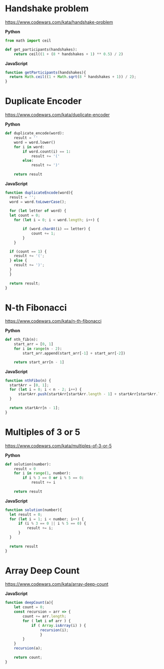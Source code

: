 # Handshake problem
https://www.codewars.com/kata/handshake-problem

**Python**
```Python
from math import ceil

def get_participants(handshakes):
    return ceil((1 + (8 * handshakes + 1) ** 0.5) / 2)
```

**JavaScript**
```JavaScript
function getParticipants(handshakes){
  return Math.ceil((1 + Math.sqrt(8 * handshakes + 1)) / 2);
}
```

# Duplicate Encoder
https://www.codewars.com/kata/duplicate-encoder

**Python**
```Python
def duplicate_encode(word):
    result = ''
    word = word.lower()
    for i in word:
        if word.count(i) == 1:
            result += '('
        else:
            result += ')'
            
    return result
```

**JavaScript**
```JavaScript
function duplicateEncode(word){
  result = '';
  word = word.toLowerCase();
  
  for (let letter of word) {
  let count = 0;
    for (let i = 0; i < word.length; i++) {

        if (word.charAt(i) == letter) {
            count += 1;
        }
    }

  if (count == 1) {
    result += '(';
  } else {
    result += ')';
  }
  }
    
  return result;
}

```

# N-th Fibonacci
https://www.codewars.com/kata/n-th-fibonacci

**Python**
```Python
def nth_fib(n):
    start_arr = [0, 1]
    for i in range(n - 2):
        start_arr.append(start_arr[-1] + start_arr[-2])

    return start_arr[n - 1]
```

**JavaScript**
```JavaScript
function nthFibo(n) {
  startArr = [0, 1];
  for (let i = 0; i < n - 2; i++) {
      startArr.push(startArr[startArr.length - 1] + startArr[startArr.length - 2]);
  }
  
  return startArr[n - 1];
}
```

# Multiples of 3 or 5
https://www.codewars.com/kata/multiples-of-3-or-5

**Python**
```Python
def solution(number):
    result = 0
    for i in range(1, number):
        if i % 3 == 0 or i % 5 == 0:
            result += i
            
    return result
```
**JavaScript**
```JavaScript
function solution(number){
  let result = 0;
  for (let i = 1; i < number; i++) {
      if (i % 3 == 0 || i % 5 == 0) {
          result += i;
      }
  }
  
  return result
}
```

# Array Deep Count
https://www.codewars.com/kata/array-deep-count

**JavaScript**
```JavaScript
function deepCount(a){ 
    let count = 0; 
    const recursion = arr => { 
        count += arr.length;
        for ( let i of arr ) {
            if ( Array.isArray(i) ) {
                recursion(i);
                }             
        }         
    } 
    recursion(a);
    
    return count;     
}
```
